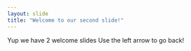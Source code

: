 ```yaml
---
layout: slide
title: "Welcome to our second slide!"
---
```

Yup we have 2 welcome slides
Use the left arrow to go back!
